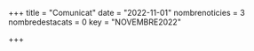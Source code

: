 +++
title             = "Comunicat"
date	 	  	  = "2022-11-01"
nombrenoticies    = 3
nombredestacats   = 0
key 		  	  = "NOVEMBRE2022"

+++